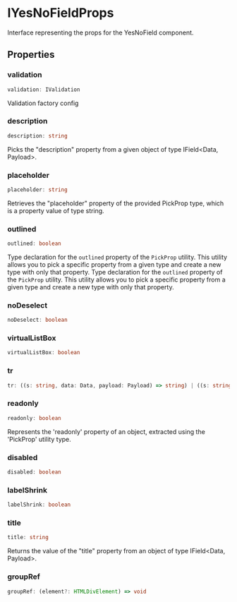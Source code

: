 # IYesNoFieldProps

Interface representing the props for the YesNoField component.

## Properties

### validation

```ts
validation: IValidation
```

Validation factory config

### description

```ts
description: string
```

Picks the "description" property from a given object of type IField&lt;Data, Payload&gt;.

### placeholder

```ts
placeholder: string
```

Retrieves the "placeholder" property of the provided PickProp type, which is a property value of type string.

### outlined

```ts
outlined: boolean
```

Type declaration for the `outlined` property of the `PickProp` utility.
This utility allows you to pick a specific property from a given type and create a new type with only that property.
Type declaration for the `outlined` property of the `PickProp` utility.
This utility allows you to pick a specific property from a given type and create a new type with only that property.

### noDeselect

```ts
noDeselect: boolean
```

### virtualListBox

```ts
virtualListBox: boolean
```

### tr

```ts
tr: ((s: string, data: Data, payload: Payload) => string) | ((s: string, data: Data, payload: Payload) => Promise<string>)
```

### readonly

```ts
readonly: boolean
```

Represents the 'readonly' property of an object, extracted using the 'PickProp' utility type.

### disabled

```ts
disabled: boolean
```

### labelShrink

```ts
labelShrink: boolean
```

### title

```ts
title: string
```

Returns the value of the "title" property from an object of type IField&lt;Data, Payload&gt;.

### groupRef

```ts
groupRef: (element?: HTMLDivElement) => void
```
